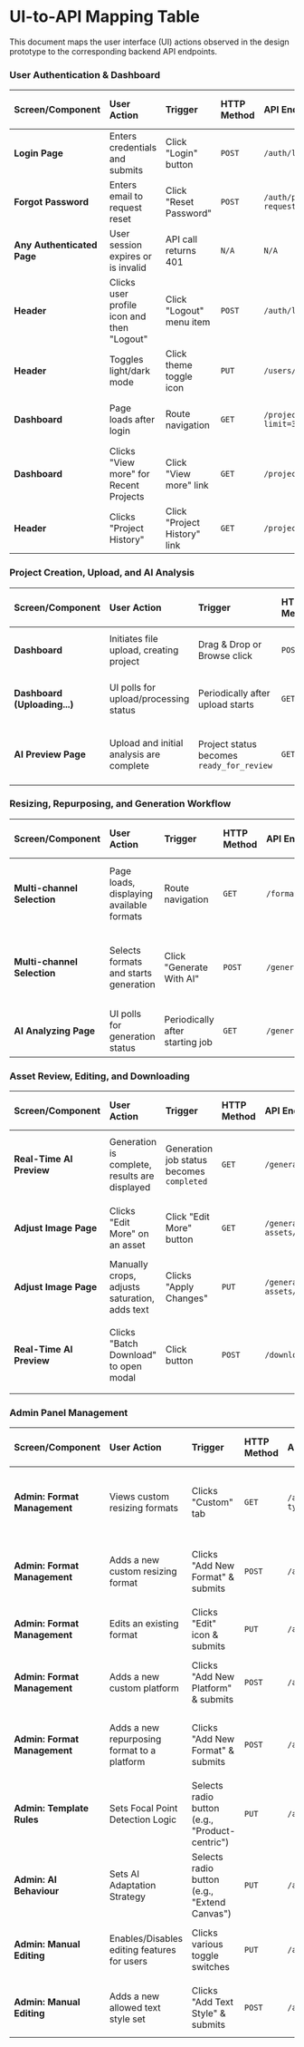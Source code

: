 # UI-to-API Mapping Table

This document maps the user interface (UI) actions observed in the design prototype to the corresponding backend API endpoints.

### User Authentication & Dashboard

| Screen/Component      | User Action                                | Trigger                    | HTTP Method | API Endpoint                   | Request Payload (Example)                               | Success Response (Brief)                                        |
| :-------------------- | :----------------------------------------- | :------------------------- | :---------- | :----------------------------- | :------------------------------------------------------ | :-------------------------------------------------------------- |
| **Login Page**        | Enters credentials and submits             | Click "Login" button       | `POST`      | `/auth/login`                  | `{ "username": "naomi", "password": "..." }`            | `200 OK` with JWT token `{ "accessToken": "..." }`              |
| **Forgot Password**   | Enters email to request reset              | Click "Reset Password"     | `POST`      | `/auth/password-reset-request` | `{ "email": "naomi@example.com" }`                      | `202 Accepted`                                                  |
| **Any Authenticated Page** | User session expires or is invalid         | API call returns 401       | `N/A`       | `N/A`                          | `N/A`                                                   | Redirect to Login page                                          |
| **Header**            | Clicks user profile icon and then "Logout" | Click "Logout" menu item | `POST`      | `/auth/logout`                 | (none - token sent in Authorization header)             | `204 No Content`                                                |
| **Header**            | Toggles light/dark mode                    | Click theme toggle icon    | `PUT`       | `/users/me/preferences`        | `{ "theme": "light" }`                                  | `200 OK` with updated user preferences object                   |
| **Dashboard**         | Page loads after login                     | Route navigation           | `GET`       | `/projects?limit=3&sort=desc`  | (none)                                                  | `200 OK` with an array of the 3 most recent Project objects |
| **Dashboard**         | Clicks "View more" for Recent Projects     | Click "View more" link     | `GET`       | `/projects`                    | (none)                                                  | `200 OK` with a paginated list of all Project objects           |
| **Header**            | Clicks "Project History"                   | Click "Project History" link | `GET`       | `/projects`                    | (none)                                                  | `200 OK` with a paginated list of all Project objects           |

### Project Creation, Upload, and AI Analysis

| Screen/Component      | User Action                                | Trigger                    | HTTP Method | API Endpoint                   | Request Payload (Example)                               | Success Response (Brief)                                        |
| :-------------------- | :----------------------------------------- | :------------------------- | :---------- | :----------------------------- | :------------------------------------------------------ | :-------------------------------------------------------------- |
| **Dashboard**         | Initiates file upload, creating project    | Drag & Drop or Browse click| `POST`      | `/projects/upload`             | `multipart/form-data` with files and `projectName` field | `202 Accepted` with a new `projectId`                           |
| **Dashboard (Uploading...)** | UI polls for upload/processing status      | Periodically after upload starts | `GET`       | `/projects/{projectId}/status` | (none)                                                  | `200 OK` with `{ "status": "processing", "progress": 60 }` |
| **AI Preview Page**   | Upload and initial analysis are complete   | Project status becomes `ready_for_review` | `GET`       | `/projects/{projectId}/preview` | (none)                                                  | `200 OK` with array of Asset objects including AI metadata      |

### Resizing, Repurposing, and Generation Workflow

| Screen/Component      | User Action                                | Trigger                    | HTTP Method | API Endpoint                   | Request Payload (Example)                               | Success Response (Brief)                                        |
| :-------------------- | :----------------------------------------- | :------------------------- | :---------- | :----------------------------- | :------------------------------------------------------ | :-------------------------------------------------------------- |
| **Multi-channel Selection** | Page loads, displaying available formats | Route navigation           | `GET`       | `/formats`                     | (none)                                                  | `200 OK` with arrays of available format data grouped by type   |
| **Multi-channel Selection** | Selects formats and starts generation      | Click "Generate With AI"   | `POST`      | `/generate`                    | `{ "projectId": "...", "formatIds": ["...", "..."], "customResizes": [{ "width": 1080, "height": 1920 }] }` | `202 Accepted` with a `jobId` for polling `{ "jobId": "..." }` |
| **AI Analyzing Page** | UI polls for generation status             | Periodically after starting job | `GET`       | `/generate/{jobId}/status`     | (none)                                                  | `200 OK` with `{ "status": "processing", "progress": 75 }`     |

### Asset Review, Editing, and Downloading

| Screen/Component      | User Action                                | Trigger                    | HTTP Method | API Endpoint                   | Request Payload (Example)                               | Success Response (Brief)                                        |
| :-------------------- | :----------------------------------------- | :------------------------- | :---------- | :----------------------------- | :------------------------------------------------------ | :-------------------------------------------------------------- |
| **Real-Time AI Preview** | Generation is complete, results are displayed | Generation job status becomes `completed` | `GET`       | `/generate/{jobId}/results`  | (none)                                                  | `200 OK` with an array of `GeneratedAsset` objects grouped by platform |
| **Adjust Image Page** | Clicks "Edit More" on an asset             | Click "Edit More" button   | `GET`       | `/generated-assets/{assetId}`  | (none)                                                  | `200 OK` with detailed `GeneratedAsset` object for editing      |
| **Adjust Image Page** | Manually crops, adjusts saturation, adds text | Clicks "Apply Changes"     | `PUT`       | `/generated-assets/{assetId}`  | `{ "edits": { "crop": {...}, "saturation": 0.85, "text": {...} } }` | `200 OK` with the updated `GeneratedAsset` object               |
| **Real-Time AI Preview** | Clicks "Batch Download" to open modal      | Click button               | `POST`      | `/download`                    | `{ "assetIds": ["..."], "format": "jpeg", "quality": "high", "grouping": "category" }` | `200 OK` with a temporary, pre-signed URL to a ZIP file         |

### Admin Panel Management

| Screen/Component      | User Action                                | Trigger                    | HTTP Method | API Endpoint                   | Request Payload (Example)                               | Success Response (Brief)                                        |
| :-------------------- | :----------------------------------------- | :------------------------- | :---------- | :----------------------------- | :------------------------------------------------------ | :-------------------------------------------------------------- |
| **Admin: Format Management** | Views custom resizing formats          | Clicks "Custom" tab        | `GET`       | `/admin/formats?type=resizing&category=Custom` | (none)                                                | `200 OK` with array of custom resizing format objects           |
| **Admin: Format Management** | Adds a new custom resizing format        | Clicks "Add New Format" & submits | `POST`      | `/admin/formats`               | `{ "name": "New Format 2", "type": "resizing", "category": "Custom", "width": 1584, "height": 396 }` | `201 Created` with the new format object                      |
| **Admin: Format Management** | Edits an existing format                 | Clicks "Edit" icon & submits | `PUT`       | `/admin/formats/{formatId}`    | `{ "name": "New Name" }`                                | `200 OK` with the updated format object                       |
| **Admin: Format Management** | Adds a new custom platform               | Clicks "Add New Platform" & submits | `POST`      | `/admin/platforms`             | `{ "name": "Acme Platform" }`                             | `201 Created` with the new Platform object                      |
| **Admin: Format Management** | Adds a new repurposing format to a platform | Clicks "Add New Format" & submits | `POST`      | `/admin/formats`               | `{ "platformId": "...", "name": "Acme Post", "type": "repurposing", "width": 1080, "height": 1080 }` | `201 Created` with the new format object                        |
| **Admin: Template Rules** | Sets Focal Point Detection Logic         | Selects radio button (e.g., "Product-centric") | `PUT`       | `/admin/rules/focal-point`   | `{ "logic": "product-centric" }`                        | `200 OK`                                                        |
| **Admin: AI Behaviour**   | Sets AI Adaptation Strategy                | Selects radio button (e.g., "Extend Canvas") | `PUT`       | `/admin/rules/ai-adaptation` | `{ "strategy": "extend-canvas" }`                       | `200 OK`                                                        |
| **Admin: Manual Editing** | Enables/Disables editing features for users | Clicks various toggle switches | `PUT`       | `/admin/rules/manual-editing`| `{ "croppingEnabled": true, "logo": { "allowedTypes": ["png"], "maxSizeMb": 3 } }` | `200 OK`                                                        |
| **Admin: Manual Editing** | Adds a new allowed text style set        | Clicks "Add Text Style" & submits | `POST`      | `/admin/text-style-sets`       | `{ "name": "Brand Kit 1", "title": {...}, "subtitle": {...} }` | `201 Created` with the new TextStyleSet object                  |